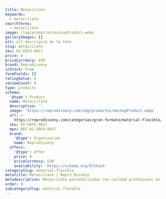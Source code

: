 ```yaml
---
title: Metacrilato
keywords:
  - metacrilato
searchTerms:
  - metacrilato
image: /img/productos/mockupProduct.webp
galleryImages: []
alt: alt descripció de la foto
slug: metacrilato
sku: 01-GRFO-0017
price: 0
priceCurrency: EUR
brand: Reprodisseny
inStock: true
formFields: []
ratingValue: 0
reviewCount: 0
type: producto
schema:
  '@type': Product
  name: Metacrilato
  description: ''
  image: 'https://reprodisseny.com/img/productos/mockupProduct.webp'
  url: >-
    https://reprodisseny.com/categorias/gran-formato/material-flexible/metacrilato
  sku: 01-GRFO-0017
  mpn: REF-01-GRFO-0017
  brand:
    '@type': Organization
    name: Reprodisseny
  offers:
    '@type': Offer
    price: 0
    priceCurrency: EUR
    availability: 'https://schema.org/InStock'
categorySlug: material-flexible
metatitle: Metacrilato | Repro Disseny
metadescription: Metacrilato personalizadas con calidad profesional en Cataluña.
order: 0
subcategorySlug: material-flexible
---
```


